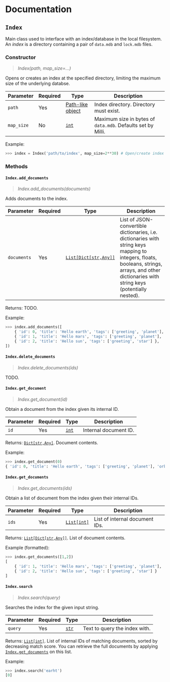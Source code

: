 # Documentation

## `Index`

Main class used to interface with an index/database in the local filesystem. An *index* is a directory containing a pair of `data.mdb` and `lock.mdb` files.

### Constructor

> *Index(path, map_size=...)*

Opens or creates an index at the specified directory, limiting the maximum size of the underlying databse.

| Parameter | Required | Type | Description |
|-----------|----------|------|-------------|
| `path` | Yes | [Path-like object](https://docs.python.org/3/glossary.html#term-path-like-object) | Index directory. Directory must exist. |
| `map_size` | No | [`int`](https://docs.python.org/3/library/functions.html#int) | Maximum size in bytes of `data.mdb`. Defaults set by Milli. |

Example:

```py
>>> index = Index('path/to/index', map_size=2**30) # Open/create index of up-to 1 GiB
```

### Methods

#### `Index.add_documents`

> *Index.add_documents(documents)*

Adds documents to the index.

| Parameter | Required | Type | Description |
|-----------|----------|------|-------------|
| `documents` | Yes | [`List[Dict[str,Any]]`](https://docs.python.org/3/library/typing.html#typing.List) | List of JSON-convertible dictionaries, i.e. dictionaries with string keys mapping to integers, floats, booleans, strings, arrays, and other dictionaries with string keys (potentially nested). |

Returns: TODO.

Example:

```py
>>> index.add_documents([
    { 'id': 0, 'title': 'Hello earth', 'tags': ['greeting', 'planet'], 'orbit': 3 },
    { 'id': 1, 'title': 'Hello mars', 'tags': ['greeting', 'planet'], 'orbit': 4 },
    { 'id': 2, 'title': 'Hello sun', 'tags': ['greeting', 'star'] },
])
```

#### `Index.delete_documents`

> *Index.delete_documents(ids)*

TODO.

#### `Index.get_document`

> *Index.get_document(id)*

Obtain a document from the index given its internal ID.

| Parameter | Required | Type | Description |
|-----------|----------|------|-------------|
| `id` | Yes | [`int`](https://docs.python.org/3/library/functions.html#int) | Internal document ID. |

Returns: [`Dict[str,Any]`](https://docs.python.org/3/library/typing.html#typing.Dict). Document contents.

Example:

```py
>>> index.get_document(0)
{ 'id': 0, 'title': 'Hello earth', 'tags': ['greeting', 'planet'], 'orbit': 3 }
```

#### `Index.get_documents`

> *Index.get_documents(ids)*

Obtain a list of document from the index given their internal IDs.

| Parameter | Required | Type | Description |
|-----------|----------|------|-------------|
| `ids` | Yes | [`List[int]`](https://docs.python.org/3/library/typing.html#typing.List) | List of internal document IDs. |

Returns: [`List[Dict[str,Any]]`](https://docs.python.org/3/library/typing.html#typing.List). List of document contents.

Example (formatted):
```py
>>> index.get_documents([1,2])
[
    { 'id': 1, 'title': 'Hello mars', 'tags': ['greeting', 'planet'], 'orbit': 4 },
    { 'id': 2, 'title': 'Hello sun', 'tags': ['greeting', 'star'] }
]
```

#### `Index.search`

> *Index.search(query)*

Searches the index for the given input string.

| Parameter | Required | Type | Description |
|-----------|----------|------|-------------|
| `query` | Yes | [`str`](https://docs.python.org/3/library/stdtypes.html#str) | Text to query the index with. |

Returns: [`List[int]`](https://docs.python.org/3/library/typing.html#typing.List). List of internal IDs of matching documents, sorted by decreasing match score. You can retrieve the full documents by applying [`Index.get_documents`](#indexget_documents) on this list.

Example:

```py
>>> index.search('earht')
[0]
```
